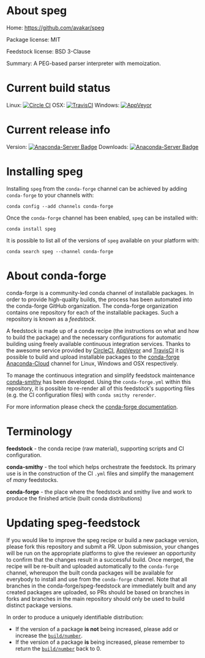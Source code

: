 About speg
==========

Home: https://github.com/avakar/speg

Package license: MIT

Feedstock license: BSD 3-Clause

Summary: A PEG-based parser interpreter with memoization.



Current build status
====================

Linux: [![Circle CI](https://circleci.com/gh/conda-forge/speg-feedstock.svg?style=shield)](https://circleci.com/gh/conda-forge/speg-feedstock)
OSX: [![TravisCI](https://travis-ci.org/conda-forge/speg-feedstock.svg?branch=master)](https://travis-ci.org/conda-forge/speg-feedstock)
Windows: [![AppVeyor](https://ci.appveyor.com/api/projects/status/github/conda-forge/speg-feedstock?svg=True)](https://ci.appveyor.com/project/conda-forge/speg-feedstock/branch/master)

Current release info
====================
Version: [![Anaconda-Server Badge](https://anaconda.org/conda-forge/speg/badges/version.svg)](https://anaconda.org/conda-forge/speg)
Downloads: [![Anaconda-Server Badge](https://anaconda.org/conda-forge/speg/badges/downloads.svg)](https://anaconda.org/conda-forge/speg)

Installing speg
===============

Installing `speg` from the `conda-forge` channel can be achieved by adding `conda-forge` to your channels with:

```
conda config --add channels conda-forge
```

Once the `conda-forge` channel has been enabled, `speg` can be installed with:

```
conda install speg
```

It is possible to list all of the versions of `speg` available on your platform with:

```
conda search speg --channel conda-forge
```


About conda-forge
=================

conda-forge is a community-led conda channel of installable packages.
In order to provide high-quality builds, the process has been automated into the
conda-forge GitHub organization. The conda-forge organization contains one repository
for each of the installable packages. Such a repository is known as a *feedstock*.

A feedstock is made up of a conda recipe (the instructions on what and how to build
the package) and the necessary configurations for automatic building using freely
available continuous integration services. Thanks to the awesome service provided by
[CircleCI](https://circleci.com/), [AppVeyor](http://www.appveyor.com/)
and [TravisCI](https://travis-ci.org/) it is possible to build and upload installable
packages to the [conda-forge](https://anaconda.org/conda-forge)
[Anaconda-Cloud](http://docs.anaconda.org/) channel for Linux, Windows and OSX respectively.

To manage the continuous integration and simplify feedstock maintenance
[conda-smithy](http://github.com/conda-forge/conda-smithy) has been developed.
Using the ``conda-forge.yml`` within this repository, it is possible to re-render all of
this feedstock's supporting files (e.g. the CI configuration files) with ``conda smithy rerender``.

For more information please check the [conda-forge documentation](https://conda-forge.org/docs/).

Terminology
===========

**feedstock** - the conda recipe (raw material), supporting scripts and CI configuration.

**conda-smithy** - the tool which helps orchestrate the feedstock.
                   Its primary use is in the construction of the CI ``.yml`` files
                   and simplify the management of *many* feedstocks.

**conda-forge** - the place where the feedstock and smithy live and work to
                  produce the finished article (built conda distributions)


Updating speg-feedstock
=======================

If you would like to improve the speg recipe or build a new
package version, please fork this repository and submit a PR. Upon submission,
your changes will be run on the appropriate platforms to give the reviewer an
opportunity to confirm that the changes result in a successful build. Once
merged, the recipe will be re-built and uploaded automatically to the
`conda-forge` channel, whereupon the built conda packages will be available for
everybody to install and use from the `conda-forge` channel.
Note that all branches in the conda-forge/speg-feedstock are
immediately built and any created packages are uploaded, so PRs should be based
on branches in forks and branches in the main repository should only be used to
build distinct package versions.

In order to produce a uniquely identifiable distribution:
 * If the version of a package **is not** being increased, please add or increase
   the [``build/number``](http://conda.pydata.org/docs/building/meta-yaml.html#build-number-and-string).
 * If the version of a package **is** being increased, please remember to return
   the [``build/number``](http://conda.pydata.org/docs/building/meta-yaml.html#build-number-and-string)
   back to 0.